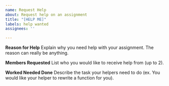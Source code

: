 ```yaml
---
name: Request Help
about: Request help on an assignment
title: "[HELP ME]"
labels: help wanted
assignees: ''

---
```


**Reason for Help**
Explain why you need help with your assignment. The reason can really be anything.

**Members Requested**
List who you would like to receive help from (up to 2).

**Worked Needed Done**
Describe the task your helpers need to do (ex. You would like your helper to rewrite a function for you).
